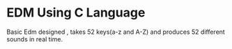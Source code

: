 # EDM Using C Language
Basic Edm designed , takes 52 keys(a-z and A-Z) and produces 52 different sounds in real time.

